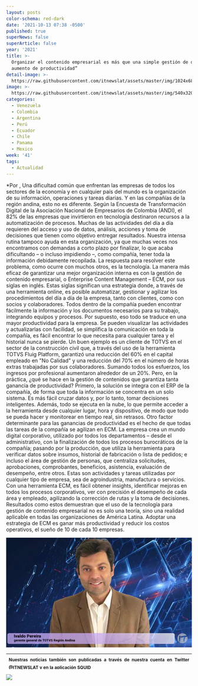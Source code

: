 ```yaml
---
layout: posts
color-schema: red-dark
date: '2021-10-13 07:38 -0500'
published: true
superNews: false
superArticle: false
year: '2021'
title: >-
  Organizar el contenido empresarial es más que una simple gestión de datos, “es
  aumento de productividad” 
detail-image: >-
  https://raw.githubusercontent.com/itnewslat/assets/master/img/1024x680/Ivaldo-Pereira-g.jpg
image: >-
  https://raw.githubusercontent.com/itnewslat/assets/master/img/540x320/Ivaldo-Pereira-p.jpg
categories:
  - Venezuela
  - Colombia
  - Argentina
  - Perú
  - Ecuador
  - Chile
  - Panama
  - Mexico
week: '41'
tags:
  - Actualidad
---
```


*Por , 
Una dificultad común que enfrentan las empresas de todos los sectores de la economía y en cualquier país del mundo es la organización de su información, operaciones y tareas diarias. Y en las compañías de la región andina, esto no es diferente. Según la Encuesta de Transformación Digital de la Asociación Nacional de Empresarios de Colombia (ANDI), el 82% de las empresas que invirtieron en tecnología destinaron recursos a la automatización de procesos.
Muchas de las actividades del día a día requieren del acceso y uso de datos, análisis, acciones y toma de decisiones que tienen como objetivo entregar resultados. Nuestra intensa rutina tampoco ayuda en esta organización, ya que muchas veces nos encontramos con demandas a corto plazo por finalizar, lo que acaba dificultando – o incluso impidiendo –, como compañía, tener toda la información debidamente recopilada.
La respuesta para resolver este problema, como ocurre con muchos otros, es la tecnología. La manera más eficaz de garantizar una mejor organización interna es con la gestión de contenido empresarial, o Enterprise Content Management – ECM, por sus siglas en inglés. Estas siglas significan una estrategia donde, a través de una herramienta online, es posible automatizar, gestionar y agilizar los procedimientos del día a día de la empresa, tanto con clientes, como con socios y colaboradores. Todos dentro de la compañía pueden encontrar fácilmente la información y los documentos necesarios para su trabajo, integrando equipos y procesos.
Por supuesto, eso todo se traduce en una mayor productividad para la empresa. Se pueden visualizar las actividades y actualizarlas con facilidad, se simplifica la comunicación en toda la compañía, es fácil encontrar lo que necesita para cualquier tarea y el historial nunca se pierde.
Un buen ejemplo es un cliente de TOTVS en el sector de la construcción civil que, a través del uso de la herramienta TOTVS Fluig Platform, garantizó una reducción del 60% en el capital empleado en "No Calidad" y una reducción del 70% en el número de horas extras trabajadas por sus colaboradores. Sumando todos los esfuerzos, los ingresos por profesional aumentaron alrededor de un 20%.
Pero, en la práctica, ¿qué se hace en la gestión de contenidos que garantiza tanta ganancia de productividad? Primero, la solución se integra con el ERP de la compañía, de forma que toda la información se concentra en un solo sistema. Es más fácil cruzar datos y, por lo tanto, tomar decisiones inteligentes. Además, todo se ejecuta en la nube, lo que permite acceder a la herramienta desde cualquier lugar, hora y dispositivo, de modo que todo se pueda hacer y monitorear en tiempo real, sin retrasos.
Otro factor determinante para las ganancias de productividad es el hecho de que todas las tareas de la compañía se agilizan en ECM. La empresa crea un mundo digital corporativo, utilizado por todos los departamentos – desde el administrativo, con la finalización de todos los procesos burocráticos de la compañía; pasando por la producción, que utiliza la herramienta para verificar datos sobre insumos, historial de fabricación o lista de pedidos; e incluso el área de gestión de personas, que centraliza solicitudes, aprobaciones, comprobantes, beneficios, asistencia, evaluación de desempeño, entre otros.
Estas son actividades y tareas utilizadas por cualquier tipo de empresa, sea de agroindustria, manufactura o servicios. Con una herramienta ECM, es fácil obtener insights, identificar mejoras en todos los procesos corporativos, ver con precisión el desempeño de cada área y empleado, agilizando la corrección de rutas y la toma de decisiones.
Resultados como estos demuestran que el uso de la tecnología para gestión de contenido empresarial no es solo una teoría, sino una realidad aplicable en todas las organizaciones de América Latina. Adoptar una estrategia de ECM es ganar más productividad y reducir los costos operativos, el sueño de 10 de cada 10 empresas.

![](https://raw.githubusercontent.com/itnewslat/assets/master/img/540x320/Ivaldo-Pereira-p.jpg)

<table style="height: 42px;" width="569">
<tbody>
<tr>
<td style="text-align: justify;"><sub><strong>Nuestras noticias también son publicadas a través de nuestra cuenta en Twitter <a href="https://twitter.com/itnewslat?lang=es">@ITNEWSLAT</a> y en la aplicación <a href="https://squidapp.co/en/">SQUID</a></strong></sub></td>
</tr>
</tbody>
</table>

<img src="https://tracker.metricool.com/c3po.jpg?hash=56f88a41e39ab42c063cc51676587a04"/>